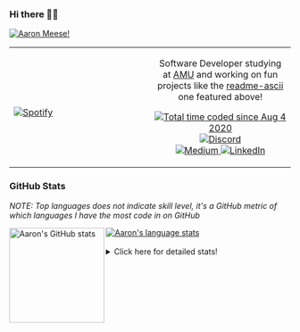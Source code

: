 ### Hi there 👋🏻
[![Aaron Meese!](https://user-images.githubusercontent.com/17814535/88975338-a2aabf00-d27f-11ea-963f-8a19608716b4.png)](https://github.com/ajmeese7/readme-ascii "README ASCII")

<!-- Modified from project here: https://github.com/novatorem/novatorem -->
<table width="100%"> 
  <tr>
  <td width="50%">
      
&nbsp; <br> [![Spotify](https://ajmeese7.vercel.app/api/spotify)](https://open.spotify.com/user/ajmeese)

  </td>
  <td width="50%">
    <p align="center">
    Software Developer studying at <a href="https://www.amu.apus.edu/">AMU</a> and working on fun 
    projects like the <a href="https://github.com/ajmeese7/readme-ascii">readme-ascii</a> one featured above!
    </p>
    <p align="center">
      <a href="https://wakatime.com/@f726891d-3b02-46cd-9b60-e8c59f9e2b14">
        <img src="https://wakatime.com/badge/user/f726891d-3b02-46cd-9b60-e8c59f9e2b14.svg" alt="Total time coded since Aug 4 2020" title="WakaTime" />
      </a>
      <a href="http://link.aaronmeese.com/discord">
        <img src="https://img.shields.io/badge/discord-ajmeese7%234835-369?style=flat-square&logo=discord&logoColor=white&color=purple" alt="Discord" title="Discord">
      </a>
      <br />
      <a href="https://link.aaronmeese.com/medium">
        <img src="https://img.shields.io/badge/medium-ajmeese7-1DB954?style=flat-square&logo=medium&logoColor=white" alt="Medium" title="Medium">
      </a>
      <a href="https://link.aaronmeese.com/linkedin">
        <img src="https://img.shields.io/badge/linkedIn-aaronmeese-1DB954?style=flat-square&logo=linkedin&logoColor=white&color=blue" alt="LinkedIn" title="LinkedIn">
      </a>
    </p>
  </td>

</table>

[//]: <> (The `&nbsp;` is to have Aphelion take up more space)

### GitHub Stats ###
*NOTE: Top languages does not indicate skill level, it's a GitHub metric of which languages I have the most code in on GitHub*

<a href="https://profile-summary-for-github.com/user/ajmeese7">
  <img align="left" height="170px" src="https://github-readme-stats.vercel.app/api?username=ajmeese7&show_icons=true&line_height=27&count_private=true&include_all_commits=true" alt="Aaron's GitHub stats"/>
  <img src="https://github-readme-stats.vercel.app/api/top-langs/?username=ajmeese7&hide_langs_below=5&layout=compact" alt="Aaron's language stats"/>
</a>

<br />
<br />
<details>
<summary>Click here for detailed stats!</summary>

### :zap: Recent Activity
<!--START_SECTION:activity-->
1. 🗣 Commented on [#785](https://github.com/os-js/OS.js/issues/785) in [os-js/OS.js](https://github.com/os-js/OS.js)
2. 🗣 Commented on [#785](https://github.com/os-js/OS.js/issues/785) in [os-js/OS.js](https://github.com/os-js/OS.js)
3. 🗣 Commented on [#771](https://github.com/os-js/OS.js/issues/771) in [os-js/OS.js](https://github.com/os-js/OS.js)
4. 🗣 Commented on [#785](https://github.com/os-js/OS.js/issues/785) in [os-js/OS.js](https://github.com/os-js/OS.js)
5. 🗣 Commented on [#771](https://github.com/os-js/OS.js/issues/771) in [os-js/OS.js](https://github.com/os-js/OS.js)
<!--END_SECTION:activity-->

### 🧐 Waka Stats
<!--START_SECTION:waka-->
![Code Time](http://img.shields.io/badge/Code%20Time-836%20hrs%2013%20mins-blue)

**🐱 My GitHub Data** 

> 🏆 338 Contributions in the Year 2022
 > 
> 📦 353.8 kB Used in GitHub's Storage 
 > 
> 💼 Opted to Hire
 > 
> 📜 64 Public Repositories 
 > 
> 🔑 20 Private Repositories  
 > 
**I'm an Early 🐤** 

```text
🌞 Morning    235 commits    ██████░░░░░░░░░░░░░░░░░░░   25.85% 
🌆 Daytime    352 commits    █████████░░░░░░░░░░░░░░░░   38.72% 
🌃 Evening    307 commits    ████████░░░░░░░░░░░░░░░░░   33.77% 
🌙 Night      15 commits     ░░░░░░░░░░░░░░░░░░░░░░░░░   1.65%

```
📅 **I'm Most Productive on Saturday** 

```text
Monday       108 commits    ███░░░░░░░░░░░░░░░░░░░░░░   11.88% 
Tuesday      128 commits    ███░░░░░░░░░░░░░░░░░░░░░░   14.08% 
Wednesday    102 commits    ██░░░░░░░░░░░░░░░░░░░░░░░   11.22% 
Thursday     119 commits    ███░░░░░░░░░░░░░░░░░░░░░░   13.09% 
Friday       119 commits    ███░░░░░░░░░░░░░░░░░░░░░░   13.09% 
Saturday     168 commits    ████░░░░░░░░░░░░░░░░░░░░░   18.48% 
Sunday       165 commits    ████░░░░░░░░░░░░░░░░░░░░░   18.15%

```


📊 **This Week I Spent My Time On** 

```text
⌚︎ Time Zone: America/New_York

💬 Programming Languages: 
JavaScript               18 hrs 31 mins      ███████████████████░░░░░░   78.06% 
Bash                     2 hrs 6 mins        ██░░░░░░░░░░░░░░░░░░░░░░░   8.86% 
Markdown                 1 hr 10 mins        █░░░░░░░░░░░░░░░░░░░░░░░░   4.98% 
CSS                      37 mins             ░░░░░░░░░░░░░░░░░░░░░░░░░   2.61% 
HTML                     31 mins             ░░░░░░░░░░░░░░░░░░░░░░░░░   2.22%

🐱‍💻 Projects: 
aaronmeese.com           12 hrs 41 mins      █████████████░░░░░░░░░░░░   53.47% 
karameese.com            8 hrs 50 mins       █████████░░░░░░░░░░░░░░░░   37.23% 
raspberrypi              1 hr 7 mins         █░░░░░░░░░░░░░░░░░░░░░░░░   4.72% 
vault                    39 mins             ░░░░░░░░░░░░░░░░░░░░░░░░░   2.76% 
aaronmeese.com-clone     25 mins             ░░░░░░░░░░░░░░░░░░░░░░░░░   1.82%

```

**I Mostly Code in JavaScript** 

```text
JavaScript               32 repos            █████████████░░░░░░░░░░░░   52.46% 
HTML                     8 repos             ███░░░░░░░░░░░░░░░░░░░░░░   13.11% 
Java                     4 repos             █░░░░░░░░░░░░░░░░░░░░░░░░   6.56% 
Python                   4 repos             █░░░░░░░░░░░░░░░░░░░░░░░░   6.56% 
Elixir                   2 repos             ░░░░░░░░░░░░░░░░░░░░░░░░░   3.28%

```



 Last Updated on 20/03/2022 16:03:37 UTC
<!--END_SECTION:waka-->
</details>
